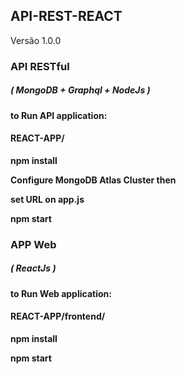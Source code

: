 ## API-REST-REACT
Versão 1.0.0

### API RESTful
##### ( MongoDB + Graphql + NodeJs ) 

<b>to Run API application:

#### REACT-APP/
<p><b>npm install
<p> Configure MongoDB Atlas Cluster then
<p> set URL on app.js 
<p><b>npm start


### APP Web
##### ( ReactJs )

<b>to Run Web application:

#### REACT-APP/frontend/
<p><b>npm install

<p><b>npm start




